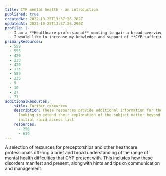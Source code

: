 ```yaml
---
title: CYP mental health - an introduction
published: true
createdAt: 2022-10-25T13:37:26.282Z
updatedAt: 2022-10-25T13:37:26.290Z
profile: |-
  - I am a **Healthcare professional** wanting to gain a broad overview of CYP mental health
  - I would like to increase my knowledge and support of **CYP suffering with common mental health presentations in paediatric and ED departments**
primaryResources:
  - 559
  - 555
  - 420
  - 233
  - 429
  - 234
  - 589
  - 235
  - 9
  - 10
  - 27
  - 77
additionalResources:
  - title: Further resources
    description: These resources provide additional information for the learner
      looking to extend their exploration of the subject matter beyond the
      initial rapid access list.
    resources:
      - 256
      - 639
---
```

A selection of resources for preceptorships and other healthcare professionals offering a brief and broad understanding of the range of mental health difficulties that CYP present with. This includes how these disorders manifest and present, along with hints and tips on communication and management.
